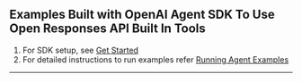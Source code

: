 
## Examples Built with OpenAI Agent SDK To Use Open Responses API Built In Tools

1. For SDK setup, see <a href="http://github.com/masaic-ai-platform/openai-agents-python?tab=readme-ov-file#get-started" target="_blank">Get Started</a>
2. For detailed instructions to run examples refer <a href="https://github.com/masaic-ai-platform/open-responses/blob/main/docs/Quickstart.md#6-running-agent-examples-built-with-openai-agent-sdk-to-use-open-responses-api-built-in-tools" target="_blank">Running Agent Examples</a>

---